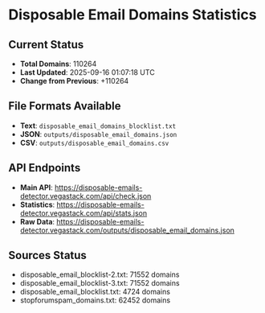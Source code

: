 # Disposable Email Domains Statistics

## Current Status
- **Total Domains**: 110264
- **Last Updated**: 2025-09-16 01:07:18 UTC
- **Change from Previous**: +110264

## File Formats Available
- **Text**: `disposable_email_domains_blocklist.txt`
- **JSON**: `outputs/disposable_email_domains.json`
- **CSV**: `outputs/disposable_email_domains.csv`

## API Endpoints
- **Main API**: https://disposable-emails-detector.vegastack.com/api/check.json
- **Statistics**: https://disposable-emails-detector.vegastack.com/api/stats.json
- **Raw Data**: https://disposable-emails-detector.vegastack.com/outputs/disposable_email_domains.json

## Sources Status
- disposable_email_blocklist-2.txt: 71552 domains
- disposable_email_blocklist-3.txt: 71552 domains
- disposable_email_blocklist.txt: 4724 domains
- stopforumspam_domains.txt: 62452 domains

